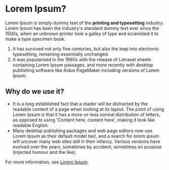 # Lorem Ipsum?

Lorem Ipsum is simply dummy text of the **printing and typesetting** industry. Lorem Ipsum has been the industry's standard dummy text ever since the 1500s, when an unknown printer took a galley of type and scrambled it to make a type specimen book. 

1.  It has survived not only five centuries, but also the leap into electronic typesetting, remaining essentially unchanged. 
1.  It was popularised in the 1960s with the release of Letraset sheets containing Lorem Ipsum passages, and more recently with desktop publishing software like Aldus PageMaker including versions of Lorem Ipsum.

## Why do we use it?

- It is a long established fact that a reader will be distracted by the readable content of a page when looking at its layout. The point of using Lorem Ipsum is that it has a more-or-less normal distribution of letters, as opposed to using 'Content here, content here', making it look like readable English. 
- Many desktop publishing packages and web page editors now use Lorem Ipsum as their default model text, and a search for _lorem ipsum_ will uncover many web sites still in their infancy. Various versions have evolved over the years, sometimes by accident, sometimes on purpose (injected humour and the like).

For more information, see [Lorem Ipsum](https://www.lipsum.com/).
